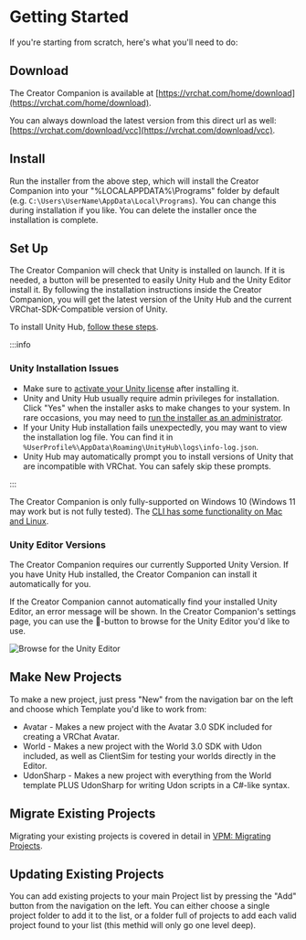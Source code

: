 # Getting Started

If you're starting from scratch, here's what you'll need to do:

## Download
The Creator Companion is available at [https://vrchat.com/home/download](https://vrchat.com/home/download). 

You can always download the latest version from this direct url as well: [https://vrchat.com/download/vcc](https://vrchat.com/download/vcc).

## Install
Run the installer from the above step, which will install the Creator Companion into your "%LOCALAPPDATA%\Programs" folder by default (e.g. `C:\Users\UserName\AppData\Local\Programs`). You can change this during installation if you like. You can delete the installer once the installation is complete.

## Set Up
The Creator Companion will check that Unity is installed on launch. If it is needed, a button will be presented to easily Unity Hub and the Unity Editor install it. By following the installation instructions inside the Creator Companion, you will get the latest version of the Unity Hub and the current VRChat-SDK-Compatible version of Unity.

To install Unity Hub, [follow these steps](https://learn.unity.com/tutorial/install-the-unity-hub-and-editor).

:::info

### Unity Installation Issues

- Make sure to [activate your Unity license](https://support.unity.com/hc/en-us/articles/211438683-How-do-I-activate-my-license-) after installing it.
- Unity and Unity Hub usually require admin privileges for installation. Click "Yes" when the installer asks to make changes to your system. In rare occasions, you may need to [run the installer as an administrator](https://www.windowscentral.com/how-run-app-administrator-windows-10). 
- If your Unity Hub installation fails unexpectedly, you may want to view the installation log file. You can find it in `%UserProfile%\AppData\Roaming\UnityHub\logs\info-log.json`.
- Unity Hub may automatically prompt you to install versions of Unity that are incompatible with VRChat. You can safely skip these prompts.

:::

The Creator Companion is only fully-supported on Windows 10 (Windows 11 may work but is not fully tested). The [CLI has some functionality on Mac and Linux](/vpm/cli#mac-and-linux-support).

### Unity Editor Versions
The Creator Companion requires our currently Supported Unity Version. If you have Unity Hub installed, the Creator Companion can install it automatically for you.

If the Creator Companion cannot automatically find your installed Unity Editor, an error message will be shown. In the Creator Companion's settings page, you can use the 📁-button to browse for the Unity Editor you'd like to use. 

![Browse for the Unity Editor](/images/browse-unity-editor.png)

## Make New Projects

To make a new project, just press "New" from the navigation bar on the left and choose which Template you'd like to work from:
* Avatar - Makes a new project with the Avatar 3.0 SDK included for creating a VRChat Avatar.
* World - Makes a new project with the World 3.0 SDK with Udon included, as well as ClientSim for testing your worlds directly in the Editor.
* UdonSharp - Makes a new project with everything from the World template PLUS UdonSharp for writing Udon scripts in a C#-like syntax.

## Migrate Existing Projects

Migrating your existing projects is covered in detail in [VPM: Migrating Projects](/vpm/migrating).

## Updating Existing Projects

You can add existing projects to your main Project list by pressing the "Add" button from the navigation on the left. You can either choose a single project folder to add it to the list, or a folder full of projects to add each valid project found to your list (this methid will only go one level deep).
